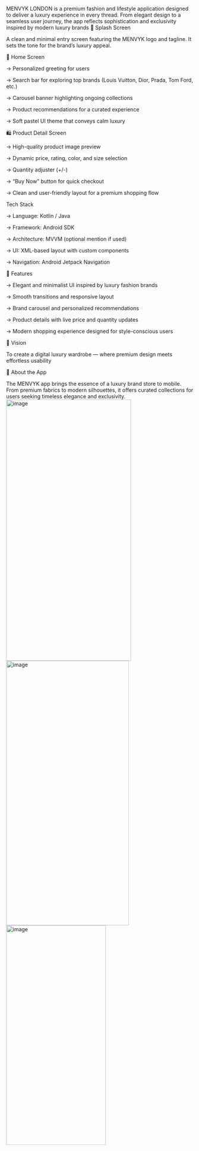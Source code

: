 
MENVYK  LONDON is a premium fashion and lifestyle application designed to deliver a luxury experience in every thread. From elegant design to a seamless user journey, the app reflects sophistication and exclusivity inspired by modern luxury brands
🩶 Splash Screen

A clean and minimal entry screen featuring the MENVYK logo and tagline. It sets the tone for the brand’s luxury appeal.

🌸 Home Screen

-> Personalized greeting for users

-> Search bar for exploring top brands (Louis Vuitton, Dior, Prada, Tom Ford, etc.)

-> Carousel banner highlighting ongoing collections

-> Product recommendations for a curated experience

-> Soft pastel UI theme that conveys calm luxury

🛍️ Product Detail Screen 

-> High-quality product image preview

-> Dynamic price, rating, color, and size selection

-> Quantity adjuster (+/-)

-> “Buy Now” button for quick checkout

-> Clean and user-friendly layout for a premium shopping flow

Tech Stack

-> Language: Kotlin / Java

-> Framework: Android SDK

-> Architecture: MVVM (optional mention if used)

-> UI: XML-based layout with custom components

-> Navigation: Android Jetpack Navigation

💎 Features

-> Elegant and minimalist UI inspired by luxury fashion brands

-> Smooth transitions and responsive layout

-> Brand carousel and personalized recommendations

-> Product details with live price and quantity updates

-> Modern shopping experience designed for style-conscious users

📱 Vision

To create a digital luxury wardrobe — where premium design meets effortless usability

📱 About the App

The MENVYK app brings the essence of a luxury brand store to mobile. From premium fabrics to modern silhouettes, it offers curated collections for users seeking timeless elegance and exclusivity.
<img width="336" height="702" alt="image" src="https://github.com/user-attachments/assets/751e5385-9c24-4afd-8ef9-24c773edc8cc" />
<img width="330" height="711" alt="image" src="https://github.com/user-attachments/assets/1ce68385-f1e5-4f14-bcec-a05f562ba115" />
<img width="268" height="590" alt="image" src="https://github.com/user-attachments/assets/0e5ada0d-53c5-4f40-8c76-d745eb1cda18" />

